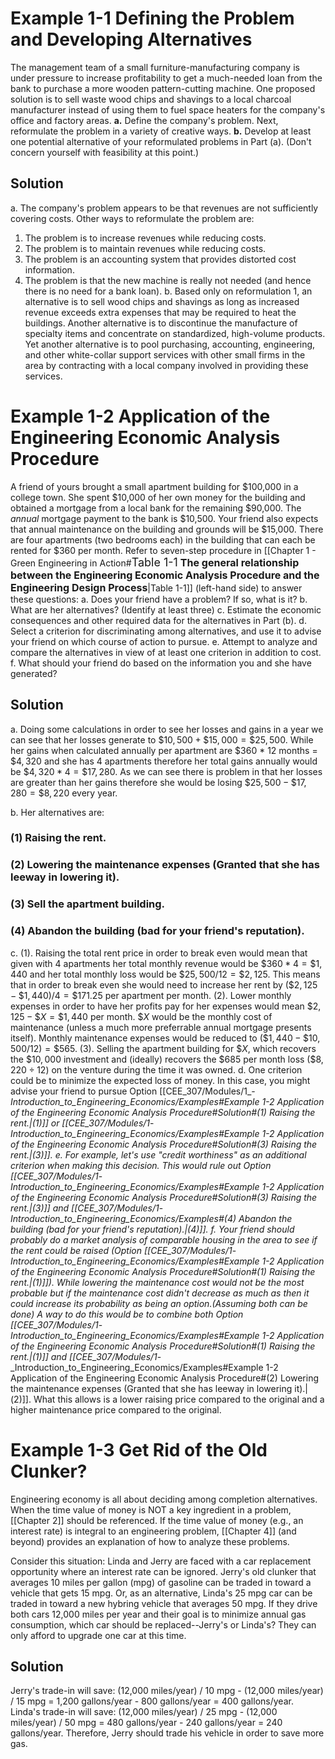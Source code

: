 # Example 1-1 Defining the Problem and Developing Alternatives
The management team of a small furniture-manufacturing company is under pressure to increase profitability to get a much-needed loan from the bank to purchase a more wooden pattern-cutting machine. One proposed solution is to sell waste wood chips and shavings to a local charcoal manufacturer instead of using them to fuel space heaters for the company's office and factory areas.
	<b>a.</b> Define the company's problem. Next, reformulate the problem in a variety of creative ways.
	<b>b.</b> Develop at least one potential alternative of your reformulated problems in Part (a). (Don't concern yourself with feasibility at this point.)
## Solution
a. The company's problem appears to be that revenues are not sufficiently covering costs. Other ways to reformulate the problem are:
1. The problem is to increase revenues while reducing costs.
2. The problem is to maintain revenues while reducing costs.
3. The problem is an accounting system that provides distorted cost information.
4. The problem is that the new machine is really not needed (and hence there is no need for a bank loan).
b. Based only on reformulation 1, an alternative is to sell wood chips and shavings as long as increased revenue exceeds extra expenses that may be required to heat the buildings. Another alternative is to discontinue the manufacture of specialty items and concentrate on standardized, high-volume products. Yet another alternative is to pool purchasing, accounting, engineering, and other white-collar support services with other small firms in the area by contracting with a local company involved in providing these services.

# Example 1-2 Application of the Engineering Economic Analysis Procedure
A friend of yours brought a small apartment building for $100,000 in a college town. She spent $10,000 of her own money for the building and obtained a mortgage from a local bank for the remaining $90,000. The *annual* mortgage payment to the bank is $10,500. Your friend also expects that annual maintenance on the building and grounds will be $15,000. There are four apartments (two bedrooms each) in the building that can each be rented for $360 per month.
Refer to seven-step procedure in [[Chapter 1 - Green Engineering in Action#<font size="4">Table 1-1</font> <font size="3"><b>The general relationship between the Engineering Economic Analysis Procedure and the Engineering Design Process</b></font>|Table 1-1]] (left-hand side) to answer these questions:
	a. Does your friend have a problem? If so, what is it?
	b. What are her alternatives? (Identify at least three)
	c. Estimate the economic consequences and other required data for the alternatives in Part (b).
	d. Select a criterion for discriminating among alternatives, and use it to advise your friend on which course of action to pursue.
	e. Attempt to analyze and compare the alternatives in view of at least one criterion in addition to cost.
	f. What should your friend do based on the information you and she have generated?
## Solution
a. Doing some calculations in order to see her losses and gains in a year we can see that her losses generate to $\$10,500+\$15,000=\$25,500$. While her gains when calculated annually per apartment are $\$360\ *$ 12 months = $\$4,320$ and she has 4 apartments therefore her total gains annually would be $\$4,320 * 4 = \$17,280$. As we can see there is problem in that her losses are greater than her gains therefore she would be losing $\$25,500 - \$17,280 = \$8,220$ every year.

b. Her alternatives are:
### (1) Raising the rent.
### (2) Lowering the maintenance expenses (Granted that she has leeway in lowering it).
### (3) Sell the apartment building.
### (4) Abandon the building (bad for your friend's reputation).

c.
(1). Raising the total rent price in order to break even would mean that given with 4 apartments her total monthly revenue would be $\$360 * 4=\$1,440$ and her total monthly loss would be $\$25,500 / 12 = \$2,125$. This means that in order to break even she would need to increase her rent by $(\$2,125 - \$1,440)/4 = \$171.25$ per apartment per month.
(2). Lower monthly expenses in order to have her profits pay for her expenses would mean $\$2,125-\$X=\$1,440$ per month. $\$X$ would be the monthly cost of maintenance (unless a much more preferrable annual mortgage presents itself). Monthly maintenance expenses would be reduced to $(\$1,440-\$10,500/12)=\$565$.
(3). Selling the apartment building for $\$X$, which recovers the $\$10,000$ investment and (ideally) recovers the $\$685$ per month loss $(\$8,220\div12)$ on the venture during the time it was owned.
d. One criterion could be to minimize the expected loss of money. In this case, you might advise your friend to pursue Option [[CEE_307/Modules/1_-_Introduction_to_Engineering_Economics/Examples#Example 1-2 Application of the Engineering Economic Analysis Procedure#Solution#(1) Raising the rent.|(1)]] or [[CEE_307/Modules/1_-_Introduction_to_Engineering_Economics/Examples#Example 1-2 Application of the Engineering Economic Analysis Procedure#Solution#(3) Raising the rent.|(3)]].
e. For example, let's use "credit worthiness" as an additional criterion when making this decision. This would rule out Option [[CEE_307/Modules/1_-_Introduction_to_Engineering_Economics/Examples#Example 1-2 Application of the Engineering Economic Analysis Procedure#Solution#(3) Raising the rent.|(3)]] and [[CEE_307/Modules/1_-_Introduction_to_Engineering_Economics/Examples#(4) Abandon the building (bad for your friend's reputation).|(4)]].
f. Your friend should probably do a market analysis of comparable housing in the area to see if the rent could be raised (Option [[CEE_307/Modules/1_-_Introduction_to_Engineering_Economics/Examples#Example 1-2 Application of the Engineering Economic Analysis Procedure#Solution#(1) Raising the rent.|(1)]]). While lowering the maintenance cost would not be the most probable but if the maintenance cost didn't decrease as much as then it could increase its probability as being an option.(Assuming both can be done) A way to do this would be to combine both Option [[CEE_307/Modules/1_-_Introduction_to_Engineering_Economics/Examples#Example 1-2 Application of the Engineering Economic Analysis Procedure#Solution#(1) Raising the rent.|(1)]] and [[CEE_307/Modules/1_-_Introduction_to_Engineering_Economics/Examples#Example 1-2 Application of the Engineering Economic Analysis Procedure#(2) Lowering the maintenance expenses (Granted that she has leeway in lowering it).|(2)]]. What this allows is a lower raising price compared to the original and a higher maintenance price compared to the original.

# Example 1-3 Get Rid of the Old Clunker?
Engineering economy is all about deciding among completion alternatives. When the time value of money is NOT a key ingredient in a problem, [[Chapter 2]] should be referenced. If the time value of money (e.g., an interest rate) is integral to an engineering problem, [[Chapter 4]] (and beyond) provides an explanation of how to analyze these problems.

Consider this situation: Linda and Jerry are faced with a car replacement opportunity where an interest rate can be ignored. Jerry's old clunker that averages 10 miles per gallon (mpg) of gasoline can be traded in toward a vehicle that gets 15 mpg. Or, as an alternative, Linda's 25 mpg car can be traded in toward a new hybring vehicle that averages 50 mpg. If they drive both cars 12,000 miles per year and their goal is to minimize annual gas consumption, which car should be replaced--Jerry's or Linda's? They can only afford to upgrade one car at this time.
## Solution
Jerry's trade-in will save:
(12,000 miles/year) / 10 mpg - (12,000 miles/year) / 15 mpg = 1,200 gallons/year - 800 gallons/year = 400 gallons/year.
Linda's trade-in will save:
(12,000 miles/year) / 25 mpg - (12,000 miles/year) / 50 mpg = 480 gallons/year - 240 gallons/year = 240 gallons/year.
Therefore, Jerry should trade his vehicle in order to save more gas.